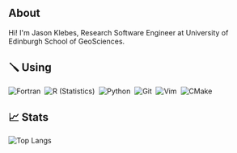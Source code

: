 
## About

Hi! I'm Jason Klebes, Research Software Engineer at University of Edinburgh School of GeoSciences.

## 🪛 Using

![Fortran](https://img.shields.io/badge/-Fortran-734F96?style=flat&logo=Fortran)&nbsp;
![R (Statistics)](https://img.shields.io/badge/-R-276DC3?style=flat&logo=R)&nbsp;
![Python](https://img.shields.io/badge/-Python-3776AB?style=flat&logo=python&logoColor=FFFFFF)&nbsp;<!---![C++](https://img.shields.io/badge/-C++-00599C?style=flat&logo=C%2B%2B)&nbsp;![Haskell](https://img.shields.io/badge/-Haskell-5D4F85?style=flat&logo=Haskell)&nbsp;--> 
![Git](https://img.shields.io/badge/-Git-F05032?style=flat&logo=git&logoColor=FFFFFF)&nbsp;
![Vim](https://img.shields.io/badge/-Vim-019733?style=flat&logo=vim)&nbsp;
![CMake](https://img.shields.io/badge/-CMake-064F8C?style=flat&logo=cmake)&nbsp;


## 📈 Stats

![Top Langs](https://github-readme-stats.vercel.app/api/top-langs/?username=jklebes&layout=compact&hide=jupyter%20notebook)
